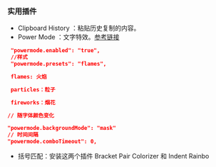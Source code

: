 ### 实用插件

- Clipboard History  ：粘贴历史复制的内容。
- Power Mode ：文字特效。[参考链接](https://blog.csdn.net/weixin_45461674/article/details/100547222)

```json
 "powermode.enabled": "true",
 //样式
 "powermode.presets": "flames",

​ flames: 火焰

​ particles：粒子

​ fireworks：烟花

// 随字体颜色变化

"powermode.backgroundMode": "mask"
// 时间间隔
"powermode.comboTimeout": 0,
```

- 括号匹配：安装这两个插件 Bracket Pair Colorizer 和 Indent Rainbo 
